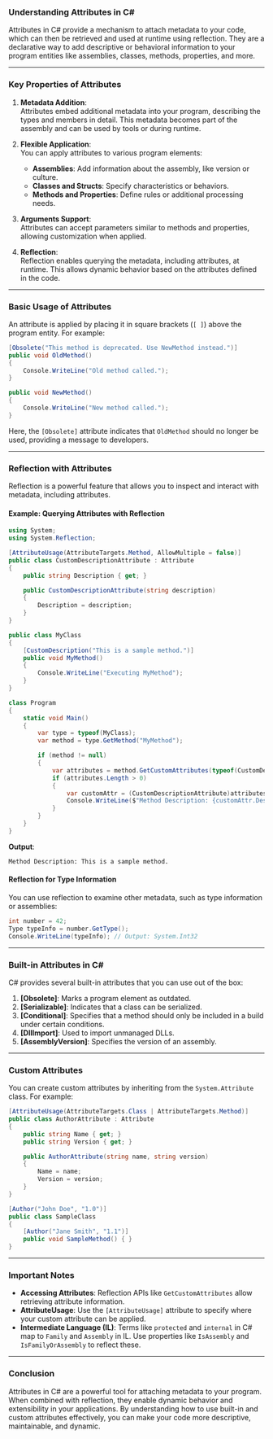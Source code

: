 ### **Understanding Attributes in C#**

Attributes in C# provide a mechanism to attach metadata to your code, which can then be retrieved and used at runtime using reflection. They are a declarative way to add descriptive or behavioral information to your program entities like assemblies, classes, methods, properties, and more.

---

### **Key Properties of Attributes**

1. **Metadata Addition**:  
   Attributes embed additional metadata into your program, describing the types and members in detail. This metadata becomes part of the assembly and can be used by tools or during runtime.

2. **Flexible Application**:  
   You can apply attributes to various program elements:
   - **Assemblies**: Add information about the assembly, like version or culture.
   - **Classes and Structs**: Specify characteristics or behaviors.
   - **Methods and Properties**: Define rules or additional processing needs.

3. **Arguments Support**:  
   Attributes can accept parameters similar to methods and properties, allowing customization when applied.

4. **Reflection**:  
   Reflection enables querying the metadata, including attributes, at runtime. This allows dynamic behavior based on the attributes defined in the code.

---

### **Basic Usage of Attributes**

An attribute is applied by placing it in square brackets (`[ ]`) above the program entity. For example:

```csharp
[Obsolete("This method is deprecated. Use NewMethod instead.")]
public void OldMethod()
{
    Console.WriteLine("Old method called.");
}

public void NewMethod()
{
    Console.WriteLine("New method called.");
}
```

Here, the `[Obsolete]` attribute indicates that `OldMethod` should no longer be used, providing a message to developers.

---

### **Reflection with Attributes**

Reflection is a powerful feature that allows you to inspect and interact with metadata, including attributes.

#### **Example: Querying Attributes with Reflection**

```csharp
using System;
using System.Reflection;

[AttributeUsage(AttributeTargets.Method, AllowMultiple = false)]
public class CustomDescriptionAttribute : Attribute
{
    public string Description { get; }

    public CustomDescriptionAttribute(string description)
    {
        Description = description;
    }
}

public class MyClass
{
    [CustomDescription("This is a sample method.")]
    public void MyMethod()
    {
        Console.WriteLine("Executing MyMethod");
    }
}

class Program
{
    static void Main()
    {
        var type = typeof(MyClass);
        var method = type.GetMethod("MyMethod");

        if (method != null)
        {
            var attributes = method.GetCustomAttributes(typeof(CustomDescriptionAttribute), false);
            if (attributes.Length > 0)
            {
                var customAttr = (CustomDescriptionAttribute)attributes[0];
                Console.WriteLine($"Method Description: {customAttr.Description}");
            }
        }
    }
}
```

**Output**:  
```
Method Description: This is a sample method.
```

#### **Reflection for Type Information**
You can use reflection to examine other metadata, such as type information or assemblies:

```csharp
int number = 42;
Type typeInfo = number.GetType();
Console.WriteLine(typeInfo); // Output: System.Int32
```

---

### **Built-in Attributes in C#**

C# provides several built-in attributes that you can use out of the box:

1. **[Obsolete]**: Marks a program element as outdated.
2. **[Serializable]**: Indicates that a class can be serialized.
3. **[Conditional]**: Specifies that a method should only be included in a build under certain conditions.
4. **[DllImport]**: Used to import unmanaged DLLs.
5. **[AssemblyVersion]**: Specifies the version of an assembly.

---

### **Custom Attributes**

You can create custom attributes by inheriting from the `System.Attribute` class. For example:

```csharp
[AttributeUsage(AttributeTargets.Class | AttributeTargets.Method)]
public class AuthorAttribute : Attribute
{
    public string Name { get; }
    public string Version { get; }

    public AuthorAttribute(string name, string version)
    {
        Name = name;
        Version = version;
    }
}

[Author("John Doe", "1.0")]
public class SampleClass
{
    [Author("Jane Smith", "1.1")]
    public void SampleMethod() { }
}
```

---

### **Important Notes**
- **Accessing Attributes**: Reflection APIs like `GetCustomAttributes` allow retrieving attribute information.
- **AttributeUsage**: Use the `[AttributeUsage]` attribute to specify where your custom attribute can be applied.
- **Intermediate Language (IL)**: Terms like `protected` and `internal` in C# map to `Family` and `Assembly` in IL. Use properties like `IsAssembly` and `IsFamilyOrAssembly` to reflect these.

---

### **Conclusion**

Attributes in C# are a powerful tool for attaching metadata to your program. When combined with reflection, they enable dynamic behavior and extensibility in your applications. By understanding how to use built-in and custom attributes effectively, you can make your code more descriptive, maintainable, and dynamic.